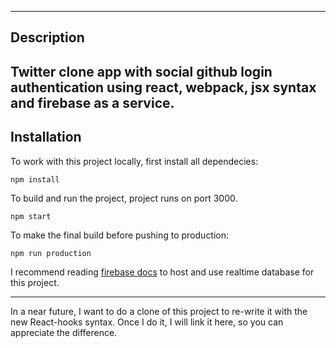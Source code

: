 
---
## Description

Twitter clone app with social github login authentication using react, webpack, jsx syntax and firebase as a service.
---
## Installation

To work with this project locally, first install all dependecies:

```
npm install
```

To build and run the project, project runs on port 3000.

```
npm start
```

To make the final build before pushing to production:

```
npm run production 
```

I recommend reading [firebase docs](https://firebase.google.com/docs/) to host and use realtime database for this project. 

---

In a near future, I want to do a clone of this project to re-write it with the new React-hooks syntax. Once I do it, I will link it here, so you can appreciate the difference.
